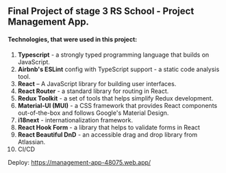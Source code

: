 ## Final Project of stage 3 RS School - Project Management App.
#### Technologies, that were used in this project:

1. **Typescript** - a strongly typed programming language that builds on JavaScript.
2. **Airbnb's ESLint** config with TypeScript support - a static code analysis tool.
3. **React** – A JavaScript library for building user interfaces.
4. **React Router** - a standard library for routing in React.
5. **Redux Toolkit** - a set of tools that helps simplify Redux development.
6. **Material-UI (MUI)** - a CSS framework that provides React components out-of-the-box and follows Google's Material Design.
7. **i18next** - internationalization framework.
8. **React Hook Form** - a library that helps to validate forms in React
9. **React Beautiful DnD** - an accessible drag and drop library from Atlassian.
10. CI/CD

Deploy: https://management-app-48075.web.app/
